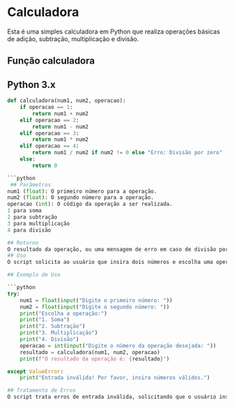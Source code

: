 # Calculadora
Esta é uma simples calculadora em Python que realiza operações básicas de adição, subtração, multiplicação e divisão.

## Função calculadora

 ## Python 3.x
```python
def calculadora(num1, num2, operacao):
    if operacao == 1:
        return num1 + num2
    elif operacao == 2:
        return num1 - num2
    elif operacao == 3:
        return num1 * num2
    elif operacao == 4:
        return num1 / num2 if num2 != 0 else "Erro: Divisão por zero"
    else:
        return 0

```python
 ## Parâmetros
num1 (float): O primeiro número para a operação.
num2 (float): O segundo número para a operação.
operacao (int): O código da operação a ser realizada.
1 para soma
2 para subtração
3 para multiplicação
4 para divisão

## Retorno
O resultado da operação, ou uma mensagem de erro em caso de divisão por zero.
## Uso
O script solicita ao usuário que insira dois números e escolha uma operação. Em seguida, ele exibe o resultado da operação escolhida.

## Exemplo de Uso

```python
try:
    num1 = float(input("Digite o primeiro número: "))
    num2 = float(input("Digite o segundo número: "))
    print("Escolha a operação:")
    print("1. Soma")
    print("2. Subtração")
    print("3. Multiplicação")
    print("4. Divisão")
    operacao = int(input("Digite o número da operação desejada: "))
    resultado = calculadora(num1, num2, operacao)
    print(f"O resultado da operação é: {resultado}")

except ValueError:
    print("Entrada inválida! Por favor, insira números válidos.")

## Tratamento de Erros
O script trata erros de entrada inválida, solicitando que o usuário insira números válidos.



